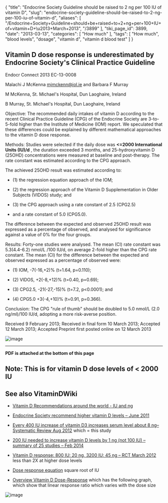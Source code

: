 {
    "title": "Endocrine Society Guideline should be raised to 2 ng per 100 IU of vitamin D",
    "slug": "endocrine-society-guideline-should-be-raised-to-2-ng-per-100-iu-of-vitamin-d",
    "aliases": [
        "/Endocrine+Society+Guideline+should+be+raised+to+2+ng+per+100+IU+of+vitamin+D+\u2013+March+2013",
        "/3899"
    ],
    "tiki_page_id": 3899,
    "date": "2013-03-13",
    "categories": [
        "How much"
    ],
    "tags": [
        "How much",
        "blood levels",
        "dosage",
        "vitamin d",
        "vitamin d blood test"
    ]
}


## Vitamin D dose response is underestimated by Endocrine Society's Clinical Practice Guideline

Endocr Connect 2013 EC-13-0008

Malachi J McKenna mjmckenn@iol.ie and     Barbara F Murray

M McKenna, St. Michael's Hospital, Dun Laoghaire, Ireland

B Murray, St. Michael's Hospital, Dun Laoghaire, Ireland

Objective: The recommended daily intakes of vitamin D according to the recent Clinical Practice Guideline (CPG) of the Endocrine Society are 3-to-5-fold higher than the Institute of Medicine (IOM) report. We speculated that these differences could be explained by different mathematical approaches to the vitamin D dose response.

Methods: Studies were selected if the daily dose was  **<=2000 International Units (IU)/d** , the duration exceeded 3 months, and 25-hydroxyvitamin D (25OHD) concentrations were measured at baseline and post-therapy. The rate constant was estimated according to the CPG approach. 

The achieved 25OHD result was estimated according to: 

* (1) the regression equation approach of the IOM; 

* (2) the regression approach of the Vitamin D Supplementation in Older Subjects (VIDOS) study; and 

* (3) the CPG approach using a rate constant of 2.5 (CPG2.5) 

* and a rate constant of 5.0 (CPG5.0). 

The difference between the expected and observed 25OHD result was expressed as a percentage of observed, and analysed for significance against a value of 0% for the four groups.

Results: Forty-one studies were analysed. The mean (CI) rate constant was 5.3(4.4-6.2) nmol/L /100 IU/d, on average 2-fold higher than the CPG rate constant. The mean (CI) for the difference between the expected and observed expressed as a percentage of observed were: 

* (1) IOM, -7(-16,+2)% (t=1.64, p=0.110); 

* (2) VIDOS, +2(-8,+12)% (t=0.40, p=0.69); 

* (3) CPG2.5, -21(-27,-15)% (t=7.2, p<0.0001); and 

* (4) CPG5.0 +3(-4,+10)% (t=0.91, p=0.366).

Conclusion: The CPG "rule of thumb" should be doubled to 5.0 nmol/L (2.0 ng/ml)/100 IU/d, adopting a more risk-averse position.

Received 9 February 2013;     Received in final form 10 March 2013;     Accepted 12 March 2013;     Accepted Preprint first posted online on 12 March 2013

<img src="https://d378j1rmrlek7x.cloudfront.net/attachments/jpeg/cpg.jpg" alt="image">

---

 **PDF is attached at the bottom of this page** 

## Note: This is for vitamin D dose levels of < 2000 IU

## See also VitaminDWiki

* [Vitamin D Recommendations around the world - IU and ng](/tags/vitamin-d-recommendations-around-the-world-iu-and-ng.html)

* [Endocrine Society recommend higher vitamin D levels – June 2011](/tags/endocrine-society-recommend-higher-vitamin-d-levels-june-2011.html)

* [Every 400 IU increase of vitamin D3 increases serum level about 8 ng– Systematic Review Aug 2012](/posts/every-400-iu-increase-of-vitamin-d3-increases-serum-level-about-8-ng-systematic-review) which = this study

* [200 IU needed to increase vitamin D levels by 1 ng (not 100 IU) – summary of 25 studies – Feb 2014](/posts/200-iu-needed-to-increase-vitamin-d-levels-by-1-ng-not-100-iu-summary-of-25-studies)

* [Vitamin D response: 800 IU: 20 ng, 3200 IU: 45 ng – RCT March 2012](/tags/vitamin-d-response-800-iu-20-ng-3200-iu-45-ng-rct-march-2012.html) less than 2X at higher dose levels

* [Dose response equation](/tags/dose-response-equation.html) square root of IU

* [Overview Vitamin D Dose-Response](/tags/overview-vitamin-d-dose-response.html) which has the following graph, which show that linear response ratio which varies with the dose size

<img src="/attachments/d3.mock.jpg" alt="image">